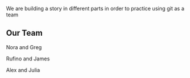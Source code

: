 We are building a story in different parts in order to practice using git as a team

## Our Team
Nora and Greg

Rufino and James

Alex and Julia  
